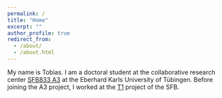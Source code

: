 ```yaml
---
permalink: /
title: "Home"
excerpt: ""
author_profile: true
redirect_from: 
  - /about/
  - /about.html
---
```


My name is Tobias. I am a doctoral student at the collaborative research center [SFB833 A3](https://uni-tuebingen.de/en/research/core-research/collaborative-research-centers/sfb-833/research-projects/section-a-context/a3-hinrichsde-kok.html) at the Eberhard Karls University of Tübingen. Before joining the A3 project, I worked at the [T1](https://uni-tuebingen.de/en/research/core-research/collaborative-research-centers/sfb-833/research-projects/knowledge-transfer-t1/) project of the SFB. 

